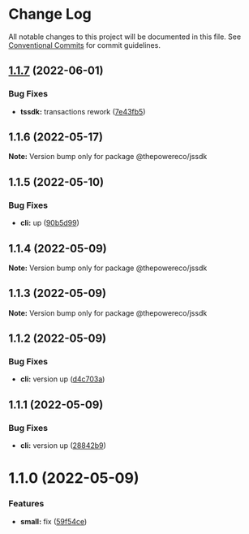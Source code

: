 # Change Log

All notable changes to this project will be documented in this file.
See [Conventional Commits](https://conventionalcommits.org) for commit guidelines.

## [1.1.7](https://github.com/thepower/power_hub/compare/@thepowereco/jssdk@1.1.6...@thepowereco/jssdk@1.1.7) (2022-06-01)


### Bug Fixes

* **tssdk:** transactions rework ([7e43fb5](https://github.com/thepower/power_hub/commit/7e43fb57a3a08285c535a24f850aee1d4e8987bb))





## 1.1.6 (2022-05-17)

**Note:** Version bump only for package @thepowereco/jssdk





## 1.1.5 (2022-05-10)


### Bug Fixes

* **cli:** up ([90b5d99](https://github.com/thepower/power_hub/commit/90b5d99c8defec3a5d0897c9bb7f5e7fb8ff1d78))





## 1.1.4 (2022-05-09)

**Note:** Version bump only for package @thepowereco/jssdk





## 1.1.3 (2022-05-09)

**Note:** Version bump only for package @thepowereco/jssdk





## 1.1.2 (2022-05-09)


### Bug Fixes

* **cli:** version up ([d4c703a](https://github.com/thepower/power_hub/commit/d4c703a20dc820517a45a46558021ab85c287a33))





## 1.1.1 (2022-05-09)


### Bug Fixes

* **cli:** version up ([28842b9](https://github.com/thepower/power_hub/commit/28842b9470c4b876071192b11cebb83882d89b74))





# 1.1.0 (2022-05-09)


### Features

* **small:** fix ([59f54ce](https://github.com/thepower/power_hub/commit/59f54ce6c5b69a79c5d1cb91a2320e9439842c92))
